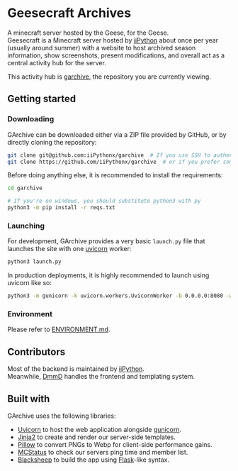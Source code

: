 # Geesecraft Archives

A minecraft server hosted by the Geese, for the Geese.  
Geesecraft is a Minecraft server hosted by [iiPython](https://github.com/iiPythonx) about once per year (usually around summer) with a website to host archived season information, show screenshots, present modifications, and overall act as a central activity hub for the server.  

This activity hub is [garchive](https://github.com/iiPythonx/garchive), the repository you are currently viewing.

## Getting started

### Downloading

GArchive can be downloaded either via a ZIP file provided by GitHub, or by directly cloning the repository:
```sh
git clone git@github.com:iiPythonx/garchive  # If you use SSH to authenticate with GH
git clone https://github.com/iiPythonx/garchive  # or if you prefer something simpler
```

Before doing anything else, it is recommended to install the requirements:
```sh
cd garchive

# If you're on windows, you should substitute python3 with py
python3 -m pip install -r reqs.txt
```

### Launching

For development, GArchive provides a very basic `launch.py` file that launches the site with one [uvicorn](https://www.uvicorn.org/) worker:
```sh
python3 launch.py
```

In production deployments, it is highly recommended to launch using uvicorn like so:
```sh
python3 -m gunicorn -k uvicorn.workers.UvicornWorker -b 0.0.0.0:8080 -w 8 garchive:app
```

### Environment

Please refer to [ENVIRONMENT.md](https://github.com/iiPythonx/garchive/blob/main/docs/ENVIRONMENT.md).

## Contributors

Most of the backend is maintained by [iiPython](https://github.com/iiPythonx).  
Meanwhile, [DmmD](https://github.com/DmmDGM) handles the frontend and templating system.

## Built with

GArchive uses the following libraries:
- [Uvicorn](https://www.uvicorn.org/) to host the web application alongside [gunicorn](https://gunicorn.org/).
- [Jinja2](https://jinja.palletsprojects.com/) to create and render our server-side templates.
- [Pillow](https://pillow.readthedocs.io/en/stable/) to convert PNGs to Webp for client-side performance gains.
- [MCStatus](https://github.com/Dinnerbone/mcstatus) to check our servers ping time and member list.
- [Blacksheep](https://github.com/Neoteroi/BlackSheep) to build the app using [Flask](https://flask.palletsprojects.com/)-like syntax.
